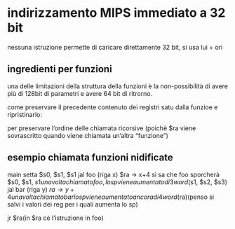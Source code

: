# indirizzamento MIPS immediato a 32 bit
nessuna istruzione permette di caricare direttamente 32 bit, si usa lui + ori


## ingredienti per funzioni

una delle limitazioni della struttura della funzioni è la non-possibilità di avere più di 128bit di parametri e avere 64 bit di ritrorno.

come preservare il precedente contenuto dei registri satu dalla funzioe e ripristinarlo:

per preservare l’ordine delle chiamata ricorsive (poichè $ra viene sovrascritto quando viene chiamata un’altra “funzione”)

## esempio chiamata funzioni nidificate
main setta $s0, $s1, $s1
jal foo (riga x)
$ra → x+4
si sa che foo sporcherà $s0, $s1, $s1
una volta chiamato foo, lo sp viene aumentato di 3 word ($s1, $s2, $s3)
jal bar (riga y)
$ra → y+4
una volta chiamato bar lo sp viene aumentato ancora di 4 word($ra)(penso si salvi i valori dei reg per i quali aumenta lo sp)

jr $ra(in $ra cè l’istruzione in foo)